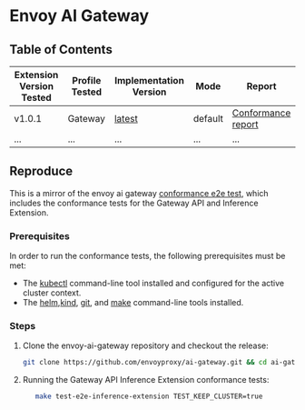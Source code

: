 # Envoy AI Gateway

## Table of Contents

| Extension Version Tested | Profile Tested | Implementation Version | Mode    | Report                                                                |
|--------------------------|----------------|------------------------|---------|-----------------------------------------------------------------------|
| v1.0.1                   | Gateway        | [latest](https://github.com/envoyproxy/ai-gateway)                  | default | [Conformance report](./aigw-latest-report.yaml) |
| ...                      | ...            | ...                    | ...     | ...                                                                   |

## Reproduce

This is a mirror of the envoy ai gateway [conformance e2e test](https://github.com/envoyproxy/ai-gateway/blob/main/.github/workflows/build_and_test.yaml), which includes the conformance tests for the Gateway API and Inference Extension.

### Prerequisites

In order to run the conformance tests, the following prerequisites must be met:

- The [kubectl](https://kubernetes.io/docs/tasks/tools/) command-line tool installed and configured for the active cluster context.
- The [helm](https://github.com/helm/helm),[kind](https://kind.sigs.k8s.io), [git](https://git-scm.com/downloads), and [make](https://www.gnu.org/software/make/) command-line tools installed.

### Steps

1. Clone the envoy-ai-gateway repository and checkout the release:

   ```sh
   git clone https://github.com/envoyproxy/ai-gateway.git && cd ai-gateway
   ```

2. Running the Gateway API Inference Extension conformance tests:

   ```sh
      make test-e2e-inference-extension TEST_KEEP_CLUSTER=true
   ```

